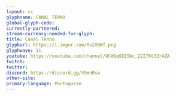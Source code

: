```yaml
---
layout: cc
glyphname: CANAL TENNO
global-glyph-code: 
currently-partnered: 
stream-currency-needed-for-glyph: 
title: Canal Tenno 
glyphurl: https://i.imgur.com/Ru2X0Wf.png
glyphwave: 11
youtube: https://youtube.com/channel/UCW1q8IESWc_Z2I76t3ZrAZA
twitch: 
twitter: 
discord: https://discord.gg/V9mnRsw
other-site: 
primary-language: Portuguese
---
```


